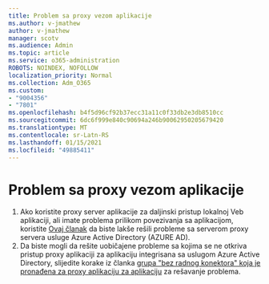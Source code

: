 ```yaml
---
title: Problem sa proxy vezom aplikacije
ms.author: v-jmathew
author: v-jmathew
manager: scotv
ms.audience: Admin
ms.topic: article
ms.service: o365-administration
ROBOTS: NOINDEX, NOFOLLOW
localization_priority: Normal
ms.collection: Adm_O365
ms.custom:
- "9004356"
- "7801"
ms.openlocfilehash: b4f5d96cf92b37ecc31a11c0f33db2e3db8510cc
ms.sourcegitcommit: 6dc6f999e840c90694a246b90062950205679420
ms.translationtype: MT
ms.contentlocale: sr-Latn-RS
ms.lasthandoff: 01/15/2021
ms.locfileid: "49885411"
---
```

# <a name="app-proxy-connection-issue"></a>Problem sa proxy vezom aplikacije

1. Ako koristite proxy server aplikacije za daljinski pristup lokalnoj Veb aplikaciji, ali imate problema prilikom povezivanja sa aplikacijom, koristite [Ovaj članak](https://docs.microsoft.com/azure/active-directory/manage-apps/application-proxy-debug-connectors) da biste lakše rešili probleme sa serverom proxy servera usluge Azure Active Directory (AZURE AD).
2. Da biste mogli da rešite uobičajene probleme sa kojima se ne otkriva pristup proxy aplikaciji za aplikaciju integrisana sa uslugom Azure Active Directory, slijedite korake iz članka [grupa "bez radnog konektora" koja je pronađena za proxy aplikaciju za aplikaciju](https://docs.microsoft.com/azure/active-directory/application-proxy-connectivity-no-working-connector) za rešavanje problema.
